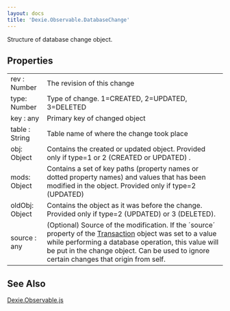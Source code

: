```yaml
---
layout: docs
title: 'Dexie.Observable.DatabaseChange'
---
```


Structure of database change object.

## Properties

<table>
<tr><td>rev : Number</td><td>The revision of this change</td></tr>
<tr><td>type: Number</td><td>Type of change. 1=CREATED, 2=UPDATED, 3=DELETED</td></tr>
<tr><td>key : any</td><td>Primary key of changed object</td></tr>
<tr><td>table : String</td><td>Table name of where the change took place</td></tr>
<tr><td>obj: Object</td><td>Contains the created or updated object. Provided only if type=1 or 2 (CREATED or UPDATED) . </td></tr>
<tr><td>mods: Object</td><td>Contains a set of key paths (property names or dotted property names) and values that has been modified in the object. Provided only if type=2 (UPDATED)</td></tr>
<tr><td>oldObj: Object</td><td>Contains the object as it was before the change. Provided only if type=2 (UPDATED) or 3 (DELETED).</td></tr>
<tr><td>source : any</td><td>(Optional) Source of the modification. If the ´source´ property of the <a href="Transaction">Transaction</a> object was set to a value while performing a database operation, this value will be put in the change object. Can be used to ignore certain changes that origin from self.</td></tr>
</table>

## See Also

[Dexie.Observable.js](/docs/Observable/Dexie.Observable.js)
